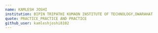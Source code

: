 ```yaml
---
name: KAMLESH JOSHI
institution: BIPIN TRIPATHI KUMAON INSTITUTE OF TECHNOLOGY,DWARAHAT
quote: PRACTICE_PRACTICE AND PRACTICE
github_user: kamleshjoshi8102
---
```

